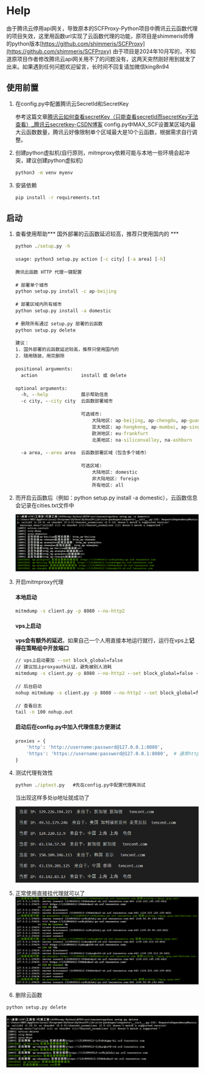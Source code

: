 # Help
由于腾讯云停用api网关，导致原本的SCFProxy-Python项目中腾讯云云函数代理的项目失效，这里用函数url实现了云函数代理的功能，原项目是shimmeris师傅的python版本[https://github.com/shimmeris/SCFProxy](https://github.com/shimmeris/SCFProxy)
由于项目是2024年10月写的，不知道原项目作者修改腾讯云api网关用不了的问题没有，这两天突然刚好用到就发了出来。如果遇到任何问题欢迎留言，长时间不回复请加微信king8n94
## 使用前置

1. 在config.py中配置腾讯云SecretId和SecretKey

    参考这篇文章[腾讯云如何查看secretKey（只能查看secretId而secretKey无法查看）_腾讯云secretkey-CSDN博客](https://blog.csdn.net/lightlyg/article/details/137376702)
    config.py中MAX_SCF设置某区域内最大云函数数量，腾讯云好像限制单个区域最大是10个云函数，根据需求自行调整。
2. 创建python虚拟机(自行原则，mitmproxy依赖可能与本地一些环境会起冲突，建议创建python虚拟机)
    ```cmd
    python3 -m venv myenv

3. 安装依赖

   ```cmd
   pip install -r requirements.txt
   ```

## 启动

1. 查看使用帮助*** 国外部署的云函数延迟较高，推荐只使用国内的 ***

   ```cmd
   python ./setup.py -h
   
   usage: python3 setup.py action [-c city] [-a area] [-h]
   
   腾讯云函数 HTTP 代理一键配置
   
   # 部署单个城市
   python setup.py install -c ap-beijing
   
   # 部署区域内所有城市
   python setup.py install -a domestic
   
   # 删除所有通过 setup.py 部署的云函数
   python setup.py delete
   
   建议：
   1. 国外部署的云函数延迟较高，推荐只使用国内的
   2. 随用随装，用完删除
   
   positional arguments:
     action                install 或 delete
   
   optional arguments:
     -h, --help            展示帮助信息
     -c city, --city city  云函数部署城市
   
                           可选城市:
                               大陆地区: ap-beijing, ap-chengdu, ap-guangzhou, ap-shanghai, ap-nanjing
                               亚太地区: ap-hongkong, ap-mumbai, ap-singapore, ap-bangkok, ap-seoul, ap-tokyo
                               欧洲地区: eu-frankfurt
                               北美地区: na-siliconvalley, na-ashburn
   
     -a area, --area area  云函数部署区域（包含多个城市）
   
                           可选区域:
                               大陆地区: domestic
                               非大陆地区: foreign
                               所有地区: all
   ```

2. 而开启云函数后（例如：python setup.py install -a domestic），云函数信息会记录在cities.txt文件中

   ![setup](./img/setup.png)

3. 开启mitmproxy代理

   #### 本地启动

   ```cmd
   mitmdump -s client.py -p 8080 --no-http2
   ```

   #### vps上启动

   **vps会有额外的延迟**，如果自己一个人用直接本地运行就行，运行在vps上**记得在策略组中开放端口**

   ``` cmd
   // vps上启动要加 --set block_global=false
   // 建议加上proxyauth认证，避免被别人消耗
   mitmdump -s client.py -p 8080 --no-http2 --set block_global=false --proxyauth "username:password"
   
   // 后台启动
   nohup mitmdump -s client.py -p 8080 --no-http2 --set block_global=false --proxyauth "username:password" &
   
   // 查看日志
   tail -n 100 nohup.out
   ```
   #### 启动后在config.py中加入代理信息方便测试

   ```python
   proxies = {
       'http': 'http://username:password@127.0.0.1:8080',
       'https': 'https://username:password@127.0.0.1:8080',  # 通常https代理也使用http协议
   }
   ```

4. 测试代理有效性

   ```cmd
   python ./iptest.py   #先在config.py中配置代理再测试
   ```

   当出现这样多处ip地址就成功了
   
   ![image-20250303012252932](./img/image-20250303012252932.png)

5. 正常使用直接挂代理就可以了
    ![SCFProxy](./img/SCFProxy.png)

6. 删除云函数

  ```cmd
  python setup.py delete
  ```

  ![delete](./img/delete.png)
